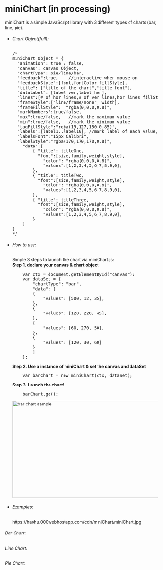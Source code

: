 # miniChart (in processing)
miniChart is a simple JavaScript library with 3 different types of charts (bar, line, pie).

<ul>
<li><h6>Chart Object(full):</h6></li>
<pre>
/*
miniChart Object = {
  "animation": true / false,
  "canvas": canvas Object,
  "chartType": pie/line/bar,
  "feedback":true,    //interactive when mouse on
  "feedbackStyle":[font,fontColor,fillStyle],
  "title": ["title of the chart","title font"],
  "dataLabel": [label_ver,label_hor],
  "lines":[# of hor lines,# of ver lines,hor lines fillStyle,ver lines fillStyle,draw hor line, draw ver line],
  "frameStyle":["line/frame/none", width],
  "frameFillStyle":  "rgba(0,0,0,0.8)",
  "markNumbers":true/false,
  "max":true/false,   //mark the maximum value
  "min":true/false,   //mark the minimum value
  "tagFillStyle":"rgba(19,127,150,0.85)",
  "labels":[label1..label10], //mark label of each value, respectively
  "labelsFont":"15px Calibri",
  "labelStyle":"rgba(170,170,170,0.8)",
	"data":[
		{ "title": titleOne,
		  "font":[size,family,weight,style],
			"color": "rgba(0,0,0,0.8)",
			"values":[1,2,3,4,5,6,7,8,9,0];
		},
		{ "title": titleTwo,
		  "font":[size,family,weight,style],
			"color": "rgba(0,0,0,0.8)",
			"values":[1,2,3,4,5,6,7,8,9,0],
		},
		{ "title": titleThree,
		  "font":[size,family,weight,style],
			"color": "rgba(0,0,0,0.8)",
			"values":[1,2,3,4,5,6,7,8,9,0],
		}
	]
}
*/
</pre>

<li><h6>How to use:</h6></li>
Simple 3 steps to launch the chart via miniChart.js:<br/>
<b>Step 1. declare your canvas & chart object</b>
<pre>
	var ctx = document.getElementById("canvas");
	var dataSet = {
		"chartType": "bar",
		"data": [
		{
			"values": [500, 12, 35],
		},
		{
			"values": [120, 220, 45],
		},
		{
			"values": [60, 270, 50],
		},
		{
			"values": [120, 30, 60]
		}
		]
	};
</pre>

<b>Step 2. Use a instance of miniChart & set the canvas and dataSet</b>
<pre>
	var barChart = new miniChart(ctx, dataSet);
</pre>

<b>Step 3. Launch the chart!</b>
<pre>
	barChart.go();
</pre>
<img src="https://haohu.000webhostapp.com/cdn/miniChart/miniChart.JPG" alt = "bar chart sample" width="560px" height="320"/>

<li><h6>Examples:</h6></li>
https://haohu.000webhostapp.com/cdn/miniChart/miniChart.jpg
</ul>
<h6>Bar Chart:</h6>

<h6>Line Chart:</h6>

<h6>Pie Chart:</h6>
